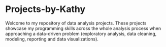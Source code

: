 # Projects-by-Kathy

Welcome to my repository of data analysis projects. These projects showcase my programming skills across the whole analysis process when approaching a data-driven problem (exploratory analysis, data cleaning, modeling, reporting and data visualizations).
